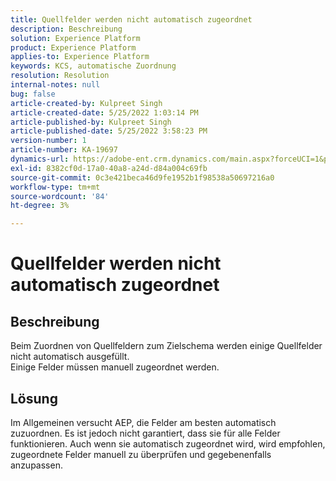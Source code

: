 ```yaml
---
title: Quellfelder werden nicht automatisch zugeordnet
description: Beschreibung
solution: Experience Platform
product: Experience Platform
applies-to: Experience Platform
keywords: KCS, automatische Zuordnung
resolution: Resolution
internal-notes: null
bug: false
article-created-by: Kulpreet Singh
article-created-date: 5/25/2022 1:03:14 PM
article-published-by: Kulpreet Singh
article-published-date: 5/25/2022 3:58:23 PM
version-number: 1
article-number: KA-19697
dynamics-url: https://adobe-ent.crm.dynamics.com/main.aspx?forceUCI=1&pagetype=entityrecord&etn=knowledgearticle&id=c91c2f02-2bdc-ec11-a7b6-0022480b05aa
exl-id: 8382cf0d-17a0-40a8-a24d-d84a004c69fb
source-git-commit: 0c3e421beca46d9fe1952b1f98538a50697216a0
workflow-type: tm+mt
source-wordcount: '84'
ht-degree: 3%

---
```


# Quellfelder werden nicht automatisch zugeordnet

## Beschreibung

Beim Zuordnen von Quellfeldern zum Zielschema werden einige Quellfelder nicht automatisch ausgefüllt.
<br>Einige Felder müssen manuell zugeordnet werden.

## Lösung


Im Allgemeinen versucht AEP, die Felder am besten automatisch zuzuordnen. Es ist jedoch nicht garantiert, dass sie für alle Felder funktionieren. Auch wenn sie automatisch zugeordnet wird, wird empfohlen, zugeordnete Felder manuell zu überprüfen und gegebenenfalls anzupassen.
